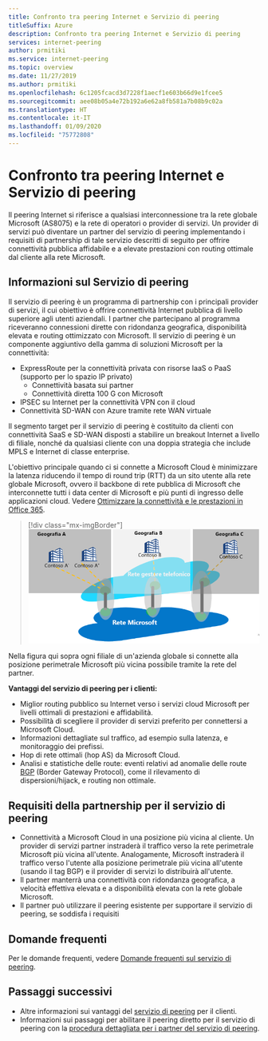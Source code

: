 ```yaml
---
title: Confronto tra peering Internet e Servizio di peering
titleSuffix: Azure
description: Confronto tra peering Internet e Servizio di peering
services: internet-peering
author: prmitiki
ms.service: internet-peering
ms.topic: overview
ms.date: 11/27/2019
ms.author: prmitiki
ms.openlocfilehash: 6c1205fcacd3d7228f1aecf1e603b66d9e1fcee5
ms.sourcegitcommit: aee08b05a4e72b192a6e62a8fb581a7b08b9c02a
ms.translationtype: HT
ms.contentlocale: it-IT
ms.lasthandoff: 01/09/2020
ms.locfileid: "75772808"
---
```

# <a name="internet-peering-vs-peering-service"></a>Confronto tra peering Internet e Servizio di peering

Il peering Internet si riferisce a qualsiasi interconnessione tra la rete globale Microsoft (AS8075) e la rete di operatori o provider di servizi. Un provider di servizi può diventare un partner del servizio di peering implementando i requisiti di partnership di tale servizio descritti di seguito per offrire connettività pubblica affidabile e a elevate prestazioni con routing ottimale dal cliente alla rete Microsoft.

## <a name="about-peering-service"></a>Informazioni sul Servizio di peering
Il servizio di peering è un programma di partnership con i principali provider di servizi, il cui obiettivo è offrire connettività Internet pubblica di livello superiore agli utenti aziendali. I partner che partecipano al programma riceveranno connessioni dirette con ridondanza geografica, disponibilità elevata e routing ottimizzato con Microsoft. Il servizio di peering è un componente aggiuntivo della gamma di soluzioni Microsoft per la connettività:
*   ExpressRoute per la connettività privata con risorse IaaS o PaaS (supporto per lo spazio IP privato)
    *   Connettività basata sui partner
    *   Connettività diretta 100 G con Microsoft
*   IPSEC su Internet per la connettività VPN con il cloud
*   Connettività SD-WAN con Azure tramite rete WAN virtuale

Il segmento target per il servizio di peering è costituito da clienti con connettività SaaS e SD-WAN disposti a stabilire un breakout Internet a livello di filiale, nonché da qualsiasi cliente con una doppia strategia che include MPLS e Internet di classe enterprise.

L'obiettivo principale quando ci si connette a Microsoft Cloud è minimizzare la latenza riducendo il tempo di round trip (RTT) da un sito utente alla rete globale Microsoft, ovvero il backbone di rete pubblica di Microsoft che interconnette tutti i data center di Microsoft e più punti di ingresso delle applicazioni cloud. Vedere [Ottimizzare la connettività e le prestazioni in Office 365](https://techcommunity.microsoft.com/t5/Office-365-Blog/Getting-the-best-connectivity-and-performance-in-Office-365/ba-p/124694).

> [!div class="mx-imgBorder"]
> ![Immagine dell'accesso distribuito](./media/distributed-access.png)

Nella figura qui sopra ogni filiale di un'azienda globale si connette alla posizione perimetrale Microsoft più vicina possibile tramite la rete del partner.

**Vantaggi del servizio di peering per i clienti:**
* Miglior routing pubblico su Internet verso i servizi cloud Microsoft per livelli ottimali di prestazioni e affidabilità.
* Possibilità di scegliere il provider di servizi preferito per connettersi a Microsoft Cloud.
* Informazioni dettagliate sul traffico, ad esempio sulla latenza, e monitoraggio dei prefissi.
* Hop di rete ottimali (hop AS) da Microsoft Cloud.
* Analisi e statistiche delle route: eventi relativi ad anomalie delle route [BGP](https://en.wikipedia.org/wiki/Border_Gateway_Protocol) (Border Gateway Protocol), come il rilevamento di dispersioni/hijack, e routing non ottimale.

## <a name="peering-service-partnership-requirements"></a>Requisiti della partnership per il servizio di peering
* Connettività a Microsoft Cloud in una posizione più vicina al cliente. Un provider di servizi partner instraderà il traffico verso la rete perimetrale Microsoft più vicina all'utente. Analogamente, Microsoft instraderà il traffico verso l'utente alla posizione perimetrale più vicina all'utente (usando il tag BGP) e il provider di servizi lo distribuirà all'utente.
* Il partner manterrà una connettività con ridondanza geografica, a velocità effettiva elevata e a disponibilità elevata con la rete globale Microsoft.
* Il partner può utilizzare il peering esistente per supportare il servizio di peering, se soddisfa i requisiti

## <a name="faq"></a>Domande frequenti
Per le domande frequenti, vedere [Domande frequenti sul servizio di peering](service-faqs.md).

## <a name="next-steps"></a>Passaggi successivi

* Altre informazioni sui vantaggi del [servizio di peering](https://docs.microsoft.com/azure/peering-service/) per il clienti.
* Informazioni sui passaggi per abilitare il peering diretto per il servizio di peering con la [procedura dettagliata per i partner del servizio di peering](walkthrough-peering-service-all.md).
